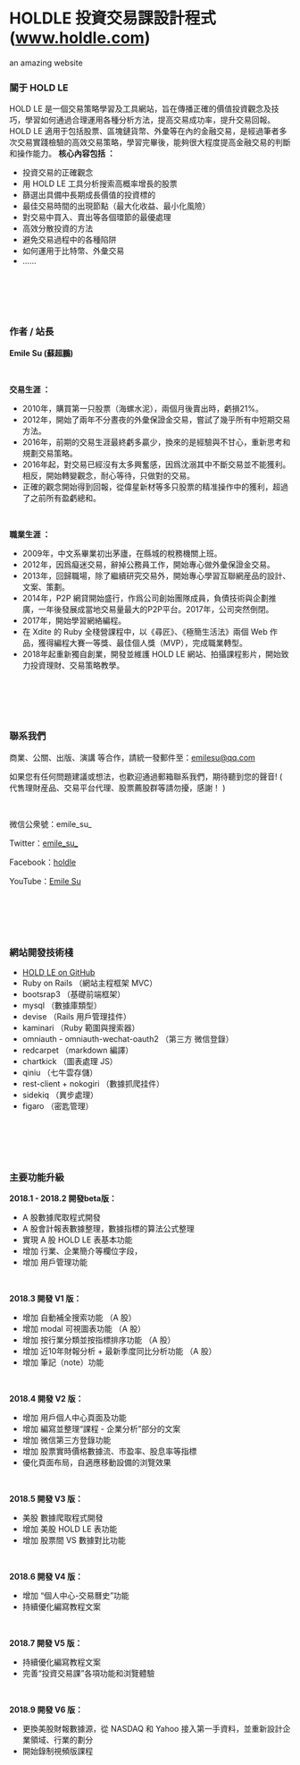# HOLDLE 投資交易課設計程式(www.holdle.com)

an amazing website

### 關于 HOLD LE
HOLD LE 是一個交易策略學習及工具網站，旨在傳播正確的價值投資觀念及技巧，學習如何通過合理運用各種分析方法，提高交易成功率，提升交易回報。
HOLD LE 適用于包括股票、區塊鏈貨幣、外彙等在內的金融交易，是經過筆者多次交易實踐檢驗的高效交易策略，學習完畢後，能夠很大程度提高金融交易的判斷和操作能力。
**核心內容包括 ：**
- 投資交易的正確觀念
- 用 HOLD LE 工具分析搜索高概率增長的股票
- 篩選出具備中長期成長價值的投資標的
- 最佳交易時間的出現節點（最大化收益、最小化風險）
- 對交易中買入、賣出等各個環節的最優處理
- 高效分散投資的方法
- 避免交易過程中的各種陷阱
- 如何運用于比特幣、外彙交易
- ……
<html><br><br><br><br></html>

### 作者 / 站長

**Emile Su (蘇超鵬)**

<html><br></html>

**交易生涯 ：**
- 2010年，購買第一只股票（海螺水泥），兩個月後賣出時，虧損21%。
- 2012年，開始了兩年不分晝夜的外彙保證金交易，嘗試了幾乎所有中短期交易方法。
- 2016年，前期的交易生涯最終虧多贏少，換來的是經驗與不甘心，重新思考和規劃交易策略。
- 2016年起，對交易已經沒有太多興奮感，因爲沈溺其中不斷交易並不能獲利。相反，開始轉變觀念，耐心等待，只做對的交易。
- 正確的觀念開始得到回報，從偉星新材等多只股票的精准操作中的獲利，超過了之前所有盈虧總和。

<html><br></html>

**職業生涯 ：**
- 2009年，中文系畢業初出茅廬，在縣城的稅務機關上班。
- 2012年，因爲癡迷交易，辭掉公務員工作，開始專心做外彙保證金交易。
- 2013年，回歸職場，除了繼續研究交易外，開始專心學習互聯網産品的設計、文案、策劃。
- 2014年，P2P 網貸開始盛行，作爲公司創始團隊成員，負債技術與企劃推廣，一年後發展成當地交易量最大的P2P平台。2017年，公司突然倒閉。
- 2017年，開始學習網絡編程。
- 在 Xdite 的 Ruby 全棧營課程中，以《尋匠》、《極簡生活法》兩個 Web 作品，獲得編程大賽一等獎、最佳個人獎（MVP），完成職業轉型。
- 2018年起重新獨自創業，開發並維護 HOLD LE 網站、拍攝課程影片，開始致力投資理財、交易策略教學。
<html><br><br><br><br></html>

### 聯系我們
商業、公關、出版、演講 等合作，請統一發郵件至：emilesu@qq.com

如果您有任何問題建議或想法，也歡迎通過郵箱聯系我們，期待聽到您的聲音!
( 代售理財産品、交易平台代理、股票薦股群等請勿擾，感謝！ )

<html><br></html>

微信公衆號：emile_su_

Twitter：[emile_su_](https://twitter.com/emile_su_)

Facebook：[holdle](https://www.facebook.com/holdle)

YouTube：[Emile Su](https://www.youtube.com/channel/UCyPKup86PifJpHaaXKRmkcQ?view_as=subscriber)

<html><br><br><br><br></html>

### 網站開發技術棧
- [HOLD LE on GitHub](https://github.com/emilesu/stock_finance_share)
- Ruby on Rails （網站主程框架 MVC）
- bootsrap3     （基礎前端框架）
- mysql         （數據庫類型）
- devise        （Rails 用戶管理挂件）
- kaminari      （Ruby 範圍與搜索器）
- omniauth - omniauth-wechat-oauth2     （第三方 微信登錄）
- redcarpet     （markdown 編譯）
- chartkick     （圖表處理 JS）
- qiniu         （七牛雲存儲）
- rest-client + nokogiri        （數據抓爬挂件）
- sidekiq       （異步處理）
- figaro        （密匙管理）
<html><br><br><br><br></html>

### 主要功能升級

**2018.1 - 2018.2 開發beta版：**
- A 股數據爬取程式開發
- A 股會計報表數據整理，數據指標的算法公式整理
- 實現 A 股 HOLD LE 表基本功能
- 增加 行業、企業簡介等欄位字段，
- 增加 用戶管理功能
<html><br></html>

**2018.3 開發 V1 版：**
- 增加 自動補全搜索功能 （A 股）
- 增加  modal 可視圖表功能 （A 股）
- 增加 按行業分類並按指標排序功能 （A 股）
- 增加 近10年財報分析 + 最新季度同比分析功能 （A 股）
- 增加 筆記（note）功能
<html><br></html>

**2018.4 開發 V2 版：**
- 增加 用戶個人中心頁面及功能
- 增加 編寫並整理“課程 - 企業分析”部分的文案
- 增加 微信第三方登錄功能
- 增加 股票實時價格數據流、市盈率、股息率等指標
- 優化頁面布局，自適應移動設備的浏覽效果
<html><br></html>

**2018.5 開發 V3 版：**
- 美股 數據爬取程式開發
- 增加 美股 HOLD LE 表功能
- 增加 股票間 VS 數據對比功能
<html><br></html>

**2018.6 開發 V4 版：**
- 增加 “個人中心-交易曆史”功能
- 持續優化編寫教程文案
<html><br></html>

**2018.7 開發 V5 版：**
- 持續優化編寫教程文案
- 完善“投資交易課”各項功能和浏覽體驗
<html><br></html>

**2018.9 開發 V6 版：**
- 更換美股財報數據源，從 NASDAQ 和 Yahoo 接入第一手資料，並重新設計企業領域、行業的劃分
- 開始錄制視頻版課程
<html><br></html>
